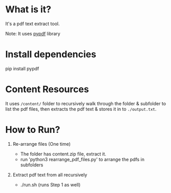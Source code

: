 # What is it?
It's a pdf text extract tool. 

Note: It uses [pypdf](https://github.com/py-pdf/pypdf) library

# Install dependencies
pip install pypdf

# Content Resources
It uses `/content/` folder to recursively walk through the folder & subfolder to list the pdf files, then extracts the pdf text & stores it in to `./output.txt`.

# How to Run?

1. Re-arrange files (One time)
    * The folder has content.zip file, extract it.
    * run 'python3 rearrange_pdf_files.py' to arrange the pdfs in subfolders

2. Extract pdf text from all recursively
    * ./run.sh (runs Step 1 as well)
